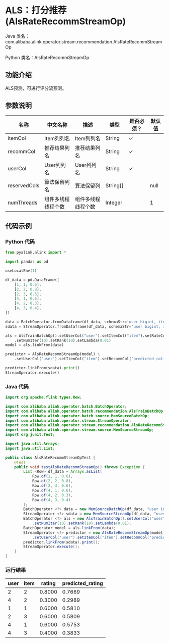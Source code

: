 # ALS：打分推荐 (AlsRateRecommStreamOp)
Java 类名：com.alibaba.alink.operator.stream.recommendation.AlsRateRecommStreamOp

Python 类名：AlsRateRecommStreamOp


## 功能介绍
ALS预测，可进行评分流预测。

## 参数说明

| 名称 | 中文名称 | 描述 | 类型 | 是否必须？ | 默认值 |
| --- | --- | --- | --- | --- | --- |
| itemCol | Item列列名 | Item列列名 | String | ✓ |  |
| recommCol | 推荐结果列名 | 推荐结果列名 | String | ✓ |  |
| userCol | User列列名 | User列列名 | String | ✓ |  |
| reservedCols | 算法保留列名 | 算法保留列 | String[] |  | null |
| numThreads | 组件多线程线程个数 | 组件多线程线程个数 | Integer |  | 1 |

## 代码示例
### Python 代码
```python
from pyalink.alink import *

import pandas as pd

useLocalEnv(1)

df_data = pd.DataFrame([
    [1, 1, 0.6],
    [2, 2, 0.8],
    [2, 3, 0.6],
    [4, 1, 0.6],
    [4, 2, 0.3],
    [4, 3, 0.4],
])

data = BatchOperator.fromDataframe(df_data, schemaStr='user bigint, item bigint, rating double')
sdata = StreamOperator.fromDataframe(df_data, schemaStr='user bigint, item bigint, rating double')

als = AlsTrainBatchOp().setUserCol("user").setItemCol("item").setRateCol("rating") \
    .setNumIter(10).setRank(10).setLambda(0.01)
model = als.linkFrom(data)

predictor = AlsRateRecommStreamOp(model) \
    .setUserCol("user").setItemCol("item").setRecommCol("predicted_rating")

predictor.linkFrom(sdata).print()
StreamOperator.execute()

```
### Java 代码
```java
import org.apache.flink.types.Row;

import com.alibaba.alink.operator.batch.BatchOperator;
import com.alibaba.alink.operator.batch.recommendation.AlsTrainBatchOp;
import com.alibaba.alink.operator.batch.source.MemSourceBatchOp;
import com.alibaba.alink.operator.stream.StreamOperator;
import com.alibaba.alink.operator.stream.recommendation.AlsRateRecommStreamOp;
import com.alibaba.alink.operator.stream.source.MemSourceStreamOp;
import org.junit.Test;

import java.util.Arrays;
import java.util.List;

public class AlsRateRecommStreamOpTest {
	@Test
	public void testAlsRateRecommStreamOp() throws Exception {
		List <Row> df_data = Arrays.asList(
			Row.of(1, 1, 0.6),
			Row.of(2, 2, 0.8),
			Row.of(2, 3, 0.6),
			Row.of(4, 1, 0.6),
			Row.of(4, 2, 0.3),
			Row.of(4, 3, 0.4)
		);
		BatchOperator <?> data = new MemSourceBatchOp(df_data, "user int, item int, rating double");
		StreamOperator <?> sdata = new MemSourceStreamOp(df_data, "user int, item int, rating double");
		BatchOperator <?> als = new AlsTrainBatchOp().setUserCol("user").setItemCol("item").setRateCol("rating")
			.setNumIter(10).setRank(10).setLambda(0.01);
		BatchOperator model = als.linkFrom(data);
		StreamOperator <?> predictor = new AlsRateRecommStreamOp(model)
			.setUserCol("user").setItemCol("item").setRecommCol("predicted_rating");
		predictor.linkFrom(sdata).print();
		StreamOperator.execute();
	}
}
```

### 运行结果

user|item|rating|predicted_rating
----|----|------|----------------
2|2|0.8000|0.7669
4|2|0.3000|0.2989
1|1|0.6000|0.5810
2|3|0.6000|0.5809
4|1|0.6000|0.5753
4|3|0.4000|0.3833
